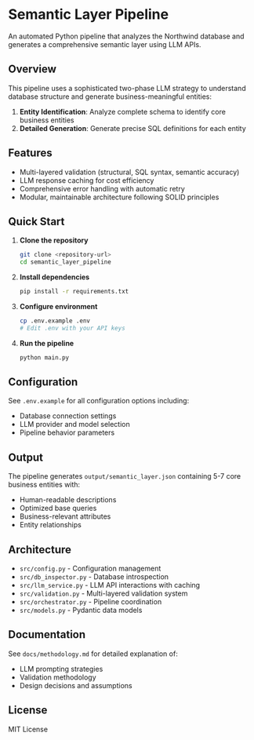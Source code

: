 # Semantic Layer Pipeline

An automated Python pipeline that analyzes the Northwind database and generates a comprehensive semantic layer using LLM APIs.

## Overview

This pipeline uses a sophisticated two-phase LLM strategy to understand database structure and generate business-meaningful entities:

1. **Entity Identification**: Analyze complete schema to identify core business entities
2. **Detailed Generation**: Generate precise SQL definitions for each entity

## Features

- Multi-layered validation (structural, SQL syntax, semantic accuracy)
- LLM response caching for cost efficiency
- Comprehensive error handling with automatic retry
- Modular, maintainable architecture following SOLID principles

## Quick Start

1. **Clone the repository**
   ```bash
   git clone <repository-url>
   cd semantic_layer_pipeline
   ```

2. **Install dependencies**
   ```bash
   pip install -r requirements.txt
   ```

3. **Configure environment**
   ```bash
   cp .env.example .env
   # Edit .env with your API keys
   ```

4. **Run the pipeline**
   ```bash
   python main.py
   ```

## Configuration

See `.env.example` for all configuration options including:
- Database connection settings
- LLM provider and model selection
- Pipeline behavior parameters

## Output

The pipeline generates `output/semantic_layer.json` containing 5-7 core business entities with:
- Human-readable descriptions
- Optimized base queries
- Business-relevant attributes
- Entity relationships

## Architecture

- `src/config.py` - Configuration management
- `src/db_inspector.py` - Database introspection
- `src/llm_service.py` - LLM API interactions with caching
- `src/validation.py` - Multi-layered validation system
- `src/orchestrator.py` - Pipeline coordination
- `src/models.py` - Pydantic data models

## Documentation

See `docs/methodology.md` for detailed explanation of:
- LLM prompting strategies
- Validation methodology
- Design decisions and assumptions

## License

MIT License
